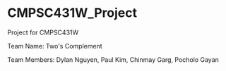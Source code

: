 # CMPSC431W_Project
Project for CMPSC431W

Team Name: Two's Complement

Team Members: Dylan Nguyen, Paul Kim, Chinmay Garg, Pocholo Gayan
